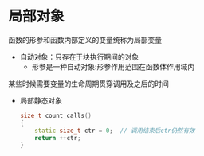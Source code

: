 # 局部对象

函数的形参和函数内部定义的变量统称为局部变量

- 自动对象：只存在于块执行期间的对象
  - 形参是一种自动对象:形参作用范围在函数体作用域内

某些时候需要变量的生命周期贯穿调用及之后的时间

- 局部静态对象

  ```c++
  size_t count_calls()
  {
      static size_t ctr = 0;  // 调用结束后ctr仍然有效
      return ++ctr;
  }
  ```
